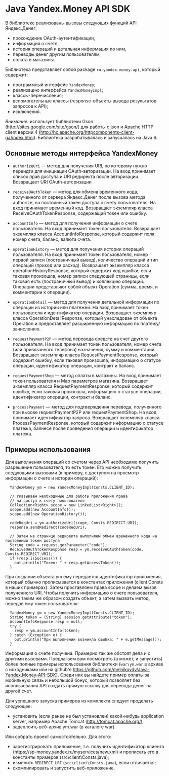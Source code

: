 Java Yandex.Money API SDK
=========================

В библиотеке реализованы вызовы следующих функций API Яндекс.Денег: 

* прохождение OAuth-аутентификации, 
* информация о счете, 
* история операций и детальная информация по ним, 
* переводы денег другим пользователям, 
* оплата в магазины. 

Библиотека представляет собой package `ru.yandex.money.api`, который содержит:

* программный интерфейс `YandexMoney`; 
* реализацию интерфейса `YandexMoneyImpl`;
* классы-перечисления;
* вспомогательные классы (response-объекты вывода результатов запросов к API);
* исключения.

*Внимание:* использует библиотеки Gson (http://sites.google.com/site/gson/) для работы с json и  Apache HTTP client версии 4 (http://hc.apache.org/httpcomponents-client-ga/index.html). Библиотека разрабатывалась и запускалась на Java 6.

Основные методы интерфейса YandexMoney
--------------------------------------

* `authorizeUri` — метод для получения URI, по которому нужно переидти для инициации OAuth-авторизации.
На вход принимает список прав доступа и URI редиректа после авторизации.
Возвращает URI OAuth-авторизации

* `receiveOAuthToken` — метод для обмена временного кода, полученного от сервера Яндекс.Денег после вызова метода authorize, на постоянный токен доступа к счету пользователя. 
На вход принимает временный код.
Возвращает экземпляр класса ReceiveOAuthTokenResponse, содержащий токен или ошибку.

* `accountInfo` — метод для получения информации о счете пользователя.
На вход принимает токен пользователя.
Возвращает экземпляр класса AccountInfoResponse, который содержит поля: номер счета, баланс, валюта счета.

* `operationHistory` — метод для получения истории операций пользователя. 
На вход принимает токен пользователя, номер первой записи (постраничный вывод), количество операций и тип операций (приход или расход).
Возвращает экземпляр класса operationHistoryResponse, который содержит код ошибки, если таковая произошла, номер записи следующей страницы, если таковая есть (постраничный вывод) и коллекцию операций. Операции представляют собой объект Operation (сумма, время, и комментарии к операции).

* `operationDetail` — метод для получения детальной информации по операции из истории или платежей.
На вход принимает токен пользователя и идентификатор операции.
Возвращает экземпляр класса OperationDetailResponse, который унаследован от объекта Operation и предоставляет расширенную информацию по платежу/зачислению.

* `requestPaymentP2P` — метод перевода средств на счет другого пользователя. 
На вход принимает токен пользователя, номер счета (или привязанного телефона) назначения, сумму и комментарий.
Возврашает экземпляр класса RequestPaymentResponse, который содержит ошибку, если таковая произошла, информацию о статусе операции, идентификатор операции, контракт и баланс.

* `requestPaymentShop` — метод оплаты в магазины. 
На вход принимает токен пользователя и Map параметров магазина.
Возврашает экземпляр класса RequestPaymentResponse, который содержит ошибку, если таковая произошла, информацию о статусе операции, идентификатор операции, контракт и баланс.

* `processPayment` — метод для подтверждения перевода, полученного при вызове requestPaymentP2P или requestPaymentShop. 
На вход принимает идентификатор запроса.
Возвращает экземпляр класса ProcessPaymentResponse, который содержит информацию о статусе платежа, балнесе после проведения операции и идентификатор платежа.

Примеры использования
---------------------

Для выполнения операций со счетом через API необходимо получить разрешение пользователя, то есть токен. Его можно получить следующими вызовами (к примеру, с доступом на просмотр информации о счете и истории операций):

      YandexMoney ym = new YandexMoneyImpl(Consts.CLIENT_ID);

      // Указываем необходимые для работы приложения права 
      // на доступ к счету пользователя
      Collection<Right> scope = new LinkedList<Right>();
      scope.add(new AccountInfo());
      scope.add(new OperationHistory());   
  
      codeReqUri = ym.authorizeUri(scope, Consts.REDIRECT_URI);    
      response.sendRedirect(codeReqUri);

      // Затем на странице редиректа выполняем обмен временного кода на постоянный токен доступа
      String code = request.getParameter("code");
      ReceiveOAuthTokenResponse resp = ym.receiveOAuthToken(code, Consts.REDIRECT_URI);
      if (resp.isSuccess()) {
        out.println("Токен: " + resp.getAccessToken());
      }

При создании объекта ym ему передается идентификатор приложения, который обычно прописывается в константах приложения (client.Consts в наших примерах). Затем проставляем права scope и делаем вызов полученного URI. 
Чтобы получить информацию о счете пользователя, можно таким же образом создать объект, а затем вызвать метод, передав ему токен пользователя:

      YandexMoney ym = new YandexMoneyImpl(Consts.CLIENT_ID);
      String token = (String) session.getAttribute("token");
      AccountInfoResponse resp = null;
      try {
        resp = ym.accountInfo(token);
      } catch (Exception e) {
        out.println("При выполнении возникла ошибка: " + e.getMessage());
      }

Информация о счете получена. 
Примерно так же обстоят дела и с другими вызовами. Предлагаем вам посмотреть (а может, и запустить) более полные примеры использования библиотеки (`war\ym.war` в архиве с исходниками или на github'е https://github.com/melnikovdv/Java-Yandex.Money-API-SDK). Среди них вы найдете пример оплаты за мобильную связь и небольшой бонус, который позволяет без исопльзования API создать прямую ссылку для перевода денег на другой счет. 

Для успешного запуска примеров из комплекта следует проделать следующее:

* установить (если ранее не был установлен) какой-нибудь application server, например Apache Tomcat (http://tomcat.apache.org/);
* задеплоить веб-архив ym.war (в каталоге war).

Или собрать проект самостоятельно. Для этого:

* зарегистрировать приложение, т.е. получить идентификатор клиента (https://sp-money.yandex.ru/myservices/new.xml) и прописать его в константы примеров (src\client\Consts.java);
* изменить `REDIRECT_URI` (`src\client\Consts.java`), если отличается; 	
* скомпилировать и запустить веб-приложение.

